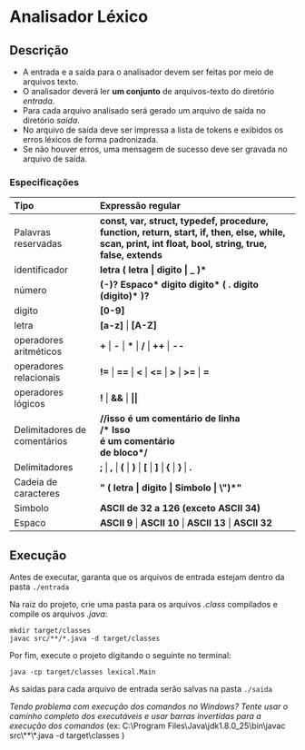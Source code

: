 # Analisador Léxico

## Descrição
- A entrada e a saída para o analisador devem ser feitas por meio de arquivos texto.
- O analisador deverá ler **um conjunto** de arquivos-texto do diretório *entrada*.
- Para cada arquivo analisado será gerado um arquivo de saída no diretório *saida*.
- No arquivo de saída deve ser impressa a lista de tokens e exibidos os erros léxicos de forma padronizada.
- Se não houver erros, uma mensagem de sucesso deve ser gravada no arquivo de saída.

### Especificações

| Tipo | Expressão regular |
| :------ | :---------------- |
| Palavras reservadas | **const, var, struct, typedef, procedure, function, return, start, if, then, else, while, scan, print, int float, bool, string, true, false, extends**|
|identificador|**letra ( letra \| digito \| _ )\***|
|número| **(-)? Espaco\* digito digito\* ( . digito (digito)\* )?** |
|digito|**[0-9]**|
|letra|**[a-z]** \| **[A-Z]**|
|operadores aritméticos| **+** \| **-** \| **\*** \| **/** \| **++** \| **--** |
| operadores relacionais | **!=** \| **==** \| **<** \| **<=** \| **>** \| **>=** \| **=** |
|operadores lógicos| **!** \| **&&** \| **\|\|**|
|Delimitadores de comentários| **//isso é um comentário de linha <br> /\* Isso <br> é um comentário <br>de bloco\*/** |
|Delimitadores| **;** \| **,** \| **(** \| **)** \| **[** \| **]** \| **{** \| **}** \| **.** |
|Cadeia de caracteres| **" ( letra \| digito \| Simbolo \| \\")*"**|
|Simbolo| **ASCII de 32 a 126 (exceto ASCII 34)**|
| Espaco | **ASCII 9** \| **ASCII 10** \| **ASCII 13** \| **ASCII 32**|

## Execução

Antes de executar, garanta que os arquivos de entrada estejam dentro da pasta `./entrada`

Na raiz do projeto, crie uma pasta para os arquivos *.class* compilados e compile os arquivos *.java*:

```
mkdir target/classes
javac src/**/*.java -d target/classes
```

Por fim, execute o projeto digitando o seguinte no terminal:

```
java -cp target/classes lexical.Main
```

As saídas para cada arquivo de entrada serão salvas na pasta `./saida`


*Tendo problema com execução dos comandos no Windows? Tente usar o caminho completo dos executáveis e usar barras invertidas para a execução dos comandos* (ex: C:\Program Files\Java\jdk1.8.0_25\bin\javac src\\**\\*.java -d target\classes )